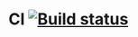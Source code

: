 # CI [![Build status](https://ci.appveyor.com/api/projects/status/8yy76mrylraq4ge9/branch/main?svg=true)](https://ci.appveyor.com/project/jborisovna/aqa-patterns-replan/branch/main)
